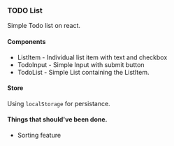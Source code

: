 ### TODO List

Simple Todo list on react.

#### Components
* ListItem - Individual list item with text and checkbox
* TodoInput - Simple Input with submit button
* TodoList - Simple List containing the ListItem.

#### Store

Using `localStorage` for persistance.

#### Things that should've been done.

* Sorting feature